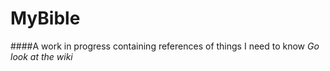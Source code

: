 # MyBible
####A work in progress containing references of things I need to know
*Go look at the wiki*
